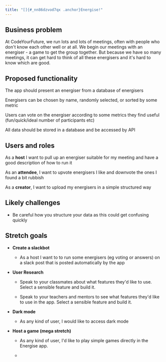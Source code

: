 ```yaml
---
title: "[]{#_nn86dzvod7qx .anchor}Energise!"
---
```


## Business problem

At CodeYourFuture, we run lots and lots of meetings, often with people
who don't know each other well or at all. We begin our meetings with an
energiser - a game to get the group together. But because we have so
many meetings, it can get hard to think of all these energisers and it's
hard to know which are good.

## Proposed functionality

The app should present an energiser from a database of energisers

Energisers can be chosen by name, randomly selected, or sorted by some
metric

Users can vote on the energiser according to some metrics they find
useful (fun/quick/ideal number of participants etc)

All data should be stored in a database and be accessed by API

## Users and roles

As a **host** I want to pull up an energiser suitable for my meeting and
have a good description of how to run it

As an **attendee**, I want to upvote energisers I like and downvote the
ones I found a bit rubbish

As a **creator**, I want to upload my energisers in a simple structured
way

## Likely challenges

-   Be careful how you structure your data as this could get confusing
    quickly

## Stretch goals

-   **Create a slackbot**

    -   As a host I want to to run some energisers (eg voting or
        answers) on a slack post that is posted automatically by the app

-   **User Research**

    -   Speak to your classmates about what features they'd like to use.
        Select a sensible feature and build it.

    -   Speak to your teachers and mentors to see what features they'd
        like to use in the app. Select a sensible feature and build it.

-   **Dark mode**

    -   As any kind of user, I would like to access dark mode

-   **Host a game (mega stretch)**

    -   As any kind of user, I'd like to play simple games directly in
        the Energise app.

    -   
